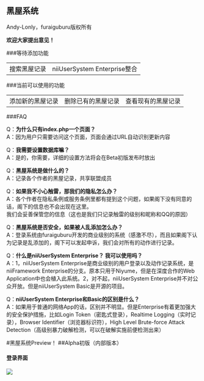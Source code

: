 黑屋系统
---
Andy-Lonly，furaiguburu版权所有

**欢迎大家提出意见！**

###等待添加功能

<table>
  <tr>
    <td>搜索黑屋记录</td>
    <td>niiUserSystem Enterprise整合</td>
  </tr>
</table>

###当前可以使用的功能
<table>
  <tr>
    <td>添加新的黑屋记录</td>
    <td>删除已有的黑屋记录</td>
    <td>查看现有的黑屋记录</td>
  </tr>
</table>

###FAQ

Q：<strong>为什么只有index.php一个页面？</strong><br>
A：因为用户只需要访问这个页面，页面会通过URL自动识别更新内容

Q：<strong>我需要设置数据库嘛？</strong><br>
A：是的，你需要，详细的设置方法将会在Beta初版发布时放出

Q：<strong>黑屋系统是做什么的？</strong><br>
A：记录各个作者的黑屋记录，共享联盟成员

Q：<strong>如果我不小心触雷，那我们的隐私怎么办？</strong><br>
A：各个作者在隐私条例或服务条例里都有提到这个问题，如果阁下没有同意的话，阁下的信息也不会出现在这里。<br>
我们会妥善保管您的信息（这也是我们只记录触雷的级别和昵称和QQ的原因）

Q：<strong>黑屋系统是否安全，如果被人乱添加怎么办？</strong><br>
A：登录系统由furaiguburu开发的商业级别的系统（感激不尽），而且如果阁下认为记录是乱添加的，阁下可以发起申诉，我们会对所有的动作进行记录。

Q：<strong>什么是niiUserSystem Enterprise？ 我可以使用吗？</strong><br>
A：1，niiUserSystem Enterprise是商业级别的用户登录以及动作记录系统，是niiFramework Enterprise的分支。原本只用于Niyume，但是在深度合作的Web Application中也会植入此系统。2，对不起，niiUserSystem Enterprise并不对公众开放。但是niiUserSystem Basic是开源的项目。

Q：<strong>niiUserSystem Enterprise和Basic的区别是什么？</strong><br>
A：如果用于普通的网络App的话，区别并不明显。但是Enterprise有着更加强大的安全保护措施，比如Login Token（密匙式登录），Realtime Logging（实时记录），Browser Identifier（浏览器标识符），High Level Brute-force Attack Detection（高级别暴力破解检测，可以在破解实施前便检测出来）

#黑屋系统Preview！
##Alpha初版（内部版本）
#### 登录界面
<img src="http://40c4ada26c9f76b90200-7237e5908f4a8314ee6a2ee2d1cf897e.r10.cf6.rackcdn.com/blackhouseLogin1.png" />
